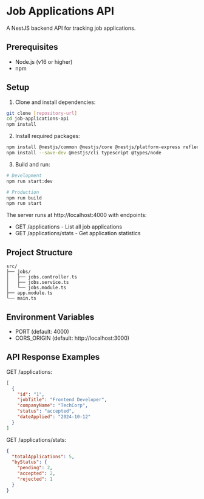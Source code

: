 # Job Applications API

A NestJS backend API for tracking job applications.

## Prerequisites

- Node.js (v16 or higher)
- npm

## Setup

1. Clone and install dependencies:

```bash
git clone [repository-url]
cd job-applications-api
npm install
```

2. Install required packages:

```bash
npm install @nestjs/common @nestjs/core @nestjs/platform-express reflect-metadata rxjs
npm install --save-dev @nestjs/cli typescript @types/node
```

3. Build and run:

```bash
# Development
npm run start:dev

# Production
npm run build
npm run start
```

The server runs at http://localhost:4000 with endpoints:

- GET /applications - List all job applications
- GET /applications/stats - Get application statistics

## Project Structure

```
src/
├── jobs/
│   ├── jobs.controller.ts
│   ├── jobs.service.ts
│   └── jobs.module.ts
├── app.module.ts
└── main.ts
```

## Environment Variables

- PORT (default: 4000)
- CORS_ORIGIN (default: http://localhost:3000)

## API Response Examples

GET /applications:

```json
[
  {
    "id": "1",
    "jobTitle": "Frontend Developer",
    "companyName": "TechCorp",
    "status": "accepted",
    "dateApplied": "2024-10-12"
  }
]
```

GET /applications/stats:

```json
{
  "totalApplications": 5,
  "byStatus": {
    "pending": 2,
    "accepted": 2,
    "rejected": 1
  }
}
```
